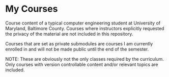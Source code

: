 # My Courses
Course content of a typical computer engineering student at University of Maryland, Baltimore County. Courses where instructors explicitly requested the privacy of the material are not included in this repository.<br>

Courses that are set as private submodules are courses I am currently enrolled in and will not be made public until the end of the semester.<br>

NOTE: These are obviously not the only classes required by the curriculum. Only courses with version controllable content and/or relevant topics are included.
